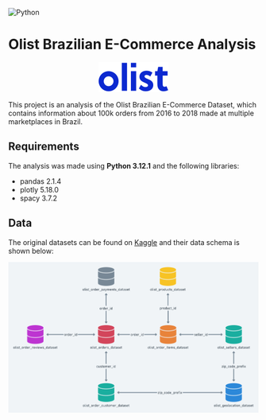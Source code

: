 ![Python](https://img.shields.io/badge/python-3.12.1-blue?style=flat&logo=python&logoColor=ffdd54&labelColor=black&color=blue)

# Olist Brazilian E-Commerce Analysis
<p align="center">
  <img src="files/olist_logo.svg" alt="Olist Logo"/>

This project is an analysis of the Olist Brazilian E-Commerce Dataset, which contains information about 100k orders from 2016 to 2018 made at multiple marketplaces in Brazil.

## Requirements
The analysis was made using **Python 3.12.1** and the following libraries:
- pandas    2.1.4
- plotly    5.18.0
- spacy     3.7.2

## Data
The original datasets can be found on [Kaggle](https://www.kaggle.com/olistbr/brazilian-ecommerce) and their data schema is shown below:
<p align="center">
  <img src="files/olist_data_schema.png" alt="Olist Data Schema"/>

